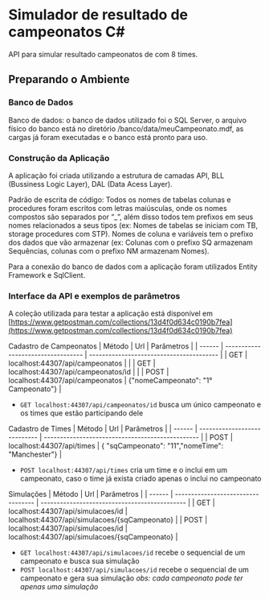 # Simulador de resultado de campeonatos C#

API para simular resultado campeonatos de com 8 times.

## Preparando o Ambiente

### Banco de Dados

Banco de dados: o banco de dados utilizado foi o SQL Server, o arquivo físico do banco está no diretório /banco/data/meuCampeonato.mdf, as cargas já foram executadas e o banco está pronto para uso.


### Construção da Aplicação

A aplicação foi criada utilizando a estrutura de camadas API, BLL (Bussiness Logic Layer), DAL (Data Acess Layer).

Padrão de escrita de código: Todos os nomes de tabelas colunas e procedures foram escritos com letras maiúsculas, onde os nomes compostos são separados por “_”, além disso todos tem prefixos em seus nomes relacionados a seus tipos (ex: Nomes de tabelas se iniciam com TB, storage procedures com STP). Nomes de coluna e variáveis tem o prefixo dos dados que vão armazenar (ex: Colunas com o prefixo SQ armazenam Sequências, colunas com o prefixo NM armazenam Nomes).

Para a conexão do banco de dados com a aplicação foram utilizados Entity Framework e SqlClient.

### Interface da API e exemplos de parâmetros

A coleção utilizada para testar a aplicação está disponível em [https://www.getpostman.com/collections/13d4f0d634c0190b7fea](https://www.getpostman.com/collections/13d4f0d634c0190b7fea)

Cadastro de Campeonatos 
| Método | Url                                | Parâmetros                               |
| ------ | ---------------------------------- | ---------------------------------------- |
| GET    | localhost:44307/api/campeonatos    |                                          |
| GET    | localhost:44307/api/campeonatos/id |                                          |
| POST   | localhost:44307/api/campeonatos    | {"nomeCampeonato": "1° Campeonato"}      |

- `GET localhost:44307/api/campeonatos/id` busca um único campeonato e os times que estão participando dele 


Cadastro de Times
| Método | Url                          | Parâmetros                                       |
| ------ | ---------------------------- | ------------------------------------------------ |
| POST   | localhost:44307/api/times    | { "sqCampeonato": "11","nomeTime": "Manchester"} |

- `POST localhost:44307/api/times` cria um time e o inclui em um campeonato, caso o time já exista criado apenas o inclui no campeonato

Simulações 
| Método | Url                                | Parâmetros                                    |
| ------ | ---------------------------------- | --------------------------------------------- |
| GET    | localhost:44307/api/simulacoes/id  | localhost:44307/api/simulacoes/{sqCampeonato} |
| POST   | localhost:44307/api/simulacoes/id  | localhost:44307/api/simulacoes/{sqCampeonato} |

- `GET localhost:44307/api/simulacoes/id` recebe o sequencial de um campeonato e busca sua simulação
- `POST localhost:44307/api/simulacoes/id` recebe o sequencial de um campeonato e gera sua simulação *obs: cada campeonato pode ter apenas uma simulação*